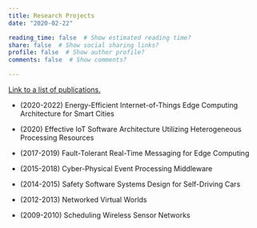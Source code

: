 ```yaml
---
title: Research Projects
date: "2020-02-22"

reading_time: false  # Show estimated reading time?
share: false  # Show social sharing links?
profile: false  # Show author profile?
comments: false  # Show comments?

---
```

[Link to a list of publications.](../publication/)


* (2020-2022) Energy-Efficient Internet-of-Things Edge Computing Architecture for Smart Cities

* (2020) Effective IoT Software Architecture Utilizing Heterogeneous Processing Resources

* (2017-2019) Fault-Tolerant Real-Time Messaging for Edge Computing

* (2015-2018) Cyber-Physical Event Processing Middleware

* (2014-2015) Safety Software Systems Design for Self-Driving Cars

* (2012-2013) Networked Virtual Worlds

* (2009-2010) Scheduling Wireless Sensor Networks

